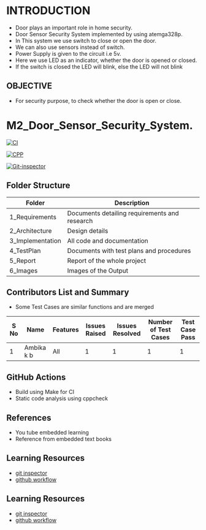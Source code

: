 # INTRODUCTION
* Door plays an important role in home security.
* Door Sensor Security System implemented by using atemga328p.
* In This system we use switch to close or open the door.
* We can also use sensors instead of switch.
* Power Supply is given to the circuit i.e 5v.
* Here we use LED as an indicator, whether the door is opened or closed.
* If the switch is closed the LED will blink, else the LED will not blink
 
## OBJECTIVE
* For security purpose, to check whether the door is open or close.

# M2_Door_Sensor_Security_System.

[![CI](https://github.com/ambikakb/M2_Door_Sensor_Security_System./actions/workflows/CI.yml/badge.svg)](https://github.com/ambikakb/M2_Door_Sensor_Security_System./actions/workflows/CI.yml)

[![CPP](https://github.com/ambikakb/M2_Door_Sensor_Security_System./actions/workflows/CPP.yml/badge.svg)](https://github.com/ambikakb/M2_Door_Sensor_Security_System./actions/workflows/CPP.yml)

[![Git-inspector](https://github.com/ambikakb/M2_Door_Sensor_Security_System./actions/workflows/Git-inspector.yml/badge.svg)](https://github.com/ambikakb/M2_Door_Sensor_Security_System./actions/workflows/Git-inspector.yml)


## Folder Structure

| Folder | Description |
| ------ | ----------- |
| 1_Requirements | Documents detailing requirements and research |
| 2_Architecture |	Design details |
| 3_Implementation	| All code and documentation |
| 4_TestPlan |	Documents with test plans and procedures |
| 5_Report |	Report of the whole project |
| 6_Images | Images of the Output |

## Contributors List and Summary 

* Some Test Cases are similar functions and are merged

| S No | Name | Features | Issues Raised | Issues Resolved | Number of Test Cases | Test Case Pass |
| ---- | ---- | -------- | ------------- | --------------- | -------------------- | -------------- |
| 1 | Ambika k b| All | 1 | 1 | 1 | 1 | 

## GitHub Actions

- Build using Make for CI
- Static code analysis using cppcheck

## References

* You tube embedded learning  
* Reference from embedded text books

## Learning Resources

- [git inspector](https://github.com/ejwa/gitinspector)
- [github workflow](https://docs.github.com/en/actions/learn-github-action)


## Learning Resources

- [git inspector](https://github.com/ejwa/gitinspector)
- [github workflow](https://docs.github.com/en/actions/learn-github-action)


